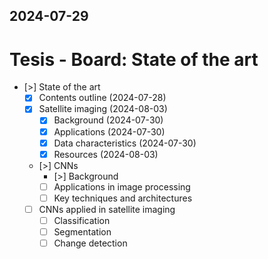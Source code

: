 2024-07-29
---
# Tesis - Board: State of the art

- [>] State of the art
	- [x] Contents outline (2024-07-28)
	- [x] Satellite imaging (2024-08-03)
		- [x] Background (2024-07-30)
		- [x] Applications (2024-07-30)
		- [x] Data characteristics (2024-07-30)
		- [x] Resources (2024-08-03)
	- [>] CNNs
		- [>] Background
		- [ ] Applications in image processing
		- [ ] Key techniques and architectures
	- [ ] CNNs applied in satellite imaging
		- [ ] Classification
		- [ ] Segmentation
		- [ ] Change detection
